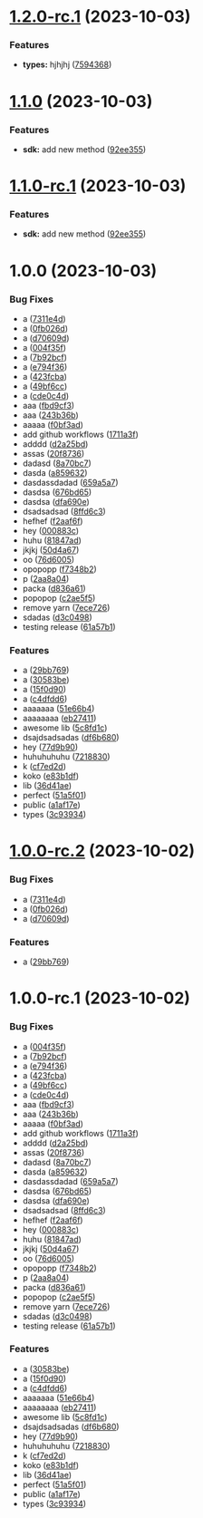 # [1.2.0-rc.1](https://github.com/devdanco/mono-dev/compare/@mononxtest/sdk-v1.1.0...@mononxtest/sdk-v1.2.0-rc.1) (2023-10-03)


### Features

* **types:** hjhjhj ([7594368](https://github.com/devdanco/mono-dev/commit/7594368db6028f73272a554b16d2070f4eb509d5))

# [1.1.0](https://github.com/devdanco/mono-dev/compare/@mononxtest/sdk-v1.0.0...@mononxtest/sdk-v1.1.0) (2023-10-03)


### Features

* **sdk:** add new method ([92ee355](https://github.com/devdanco/mono-dev/commit/92ee355e689d11719276a8b9166daa2e4a66be13))

# [1.1.0-rc.1](https://github.com/devdanco/mono-dev/compare/@mononxtest/sdk-v1.0.0...@mononxtest/sdk-v1.1.0-rc.1) (2023-10-03)


### Features

* **sdk:** add new method ([92ee355](https://github.com/devdanco/mono-dev/commit/92ee355e689d11719276a8b9166daa2e4a66be13))

# 1.0.0 (2023-10-03)


### Bug Fixes

* a ([7311e4d](https://github.com/devdanco/mono-dev/commit/7311e4d68e69ec785f46fac0f446acaf864fa6ae))
* a ([0fb026d](https://github.com/devdanco/mono-dev/commit/0fb026d1fc51e63ae47db2a442c48b293abd154c))
* a ([d70609d](https://github.com/devdanco/mono-dev/commit/d70609d3fa2c0f0e7b1211d061a8d5978bff464e))
* a ([004f35f](https://github.com/devdanco/mono-dev/commit/004f35fb45769cf98eda77ead6df4f4fd579eba2))
* a ([7b92bcf](https://github.com/devdanco/mono-dev/commit/7b92bcf5af73b164744aaaf3cec91b291ba9753c))
* a ([e794f36](https://github.com/devdanco/mono-dev/commit/e794f36d78b2dec252fbcff96cb9a769a2e7180c))
* a ([423fcba](https://github.com/devdanco/mono-dev/commit/423fcbacb1e466156938ac7ef9578bebb53fe5d7))
* a ([49bf6cc](https://github.com/devdanco/mono-dev/commit/49bf6cc4527dfd94a13b4599cd23d68704b10134))
* a ([cde0c4d](https://github.com/devdanco/mono-dev/commit/cde0c4dc46860d2026961347e6e70c0e77686479))
* aaa ([fbd9cf3](https://github.com/devdanco/mono-dev/commit/fbd9cf377f35d3c140512f49e63503da1c9d119a))
* aaa ([243b36b](https://github.com/devdanco/mono-dev/commit/243b36b3850fb3e98e769077154e08f46a641e36))
* aaaaa ([f0bf3ad](https://github.com/devdanco/mono-dev/commit/f0bf3ad0353bfe83d04d632beac24530463af1c6))
* add github workflows ([1711a3f](https://github.com/devdanco/mono-dev/commit/1711a3f520d82ed96f1bf72d53945bb4595b5117))
* adddd ([d2a25bd](https://github.com/devdanco/mono-dev/commit/d2a25bd30bc7ef130ffd3e69e32db8272389408d))
* assas ([20f8736](https://github.com/devdanco/mono-dev/commit/20f873660e28e44fc102b937586862886d449a28))
* dadasd ([8a70bc7](https://github.com/devdanco/mono-dev/commit/8a70bc73060918caf9f5566ff453f19610c22bb5))
* dasda ([a859632](https://github.com/devdanco/mono-dev/commit/a859632df5cff29346a3cacbcc03584cefe728ea))
* dasdassdadad ([659a5a7](https://github.com/devdanco/mono-dev/commit/659a5a793be82f2b6bda59084c1be3da27452e54))
* dasdsa ([676bd65](https://github.com/devdanco/mono-dev/commit/676bd651f9397767c0710148c5de408cecc49d22))
* dasdsa ([dfa690e](https://github.com/devdanco/mono-dev/commit/dfa690e09e78bbd3ffc34e21104f4d13723c6793))
* dsadsadsad ([8ffd6c3](https://github.com/devdanco/mono-dev/commit/8ffd6c36a0521b023286b4ca652d294ba6c4afaa))
* hefhef ([f2aaf6f](https://github.com/devdanco/mono-dev/commit/f2aaf6f3589750aa572a6beabc6ffb3b833e6491))
* hey ([000883c](https://github.com/devdanco/mono-dev/commit/000883c77d75b039e5457b71431ddf414249f456))
* huhu ([81847ad](https://github.com/devdanco/mono-dev/commit/81847ad548bf3d6d75588061d78a000032079feb))
* jkjkj ([50d4a67](https://github.com/devdanco/mono-dev/commit/50d4a677de5358c87f871f9cc633387c560ac401))
* oo ([76d6005](https://github.com/devdanco/mono-dev/commit/76d6005c5d8fce820bf48ecffc1454410f6f5c0d))
* opopopp ([f7348b2](https://github.com/devdanco/mono-dev/commit/f7348b2f86a810054d70f47194af06fa3f9e395d))
* p ([2aa8a04](https://github.com/devdanco/mono-dev/commit/2aa8a0430eb2858a350e625e49b9bdc3650ae5fc))
* packa ([d836a61](https://github.com/devdanco/mono-dev/commit/d836a61ae07947ea6e7b7a11de362b3065aea3f1))
* popopop ([c2ae5f5](https://github.com/devdanco/mono-dev/commit/c2ae5f592e44289da8c744e3d0247fe14d3d9e55))
* remove yarn ([7ece726](https://github.com/devdanco/mono-dev/commit/7ece726c8c9aace8eb118e746ec1d6e145e67702))
* sdadas ([d3c0498](https://github.com/devdanco/mono-dev/commit/d3c04985b291c6a852d49ea23ae007059c39a3ce))
* testing release ([61a57b1](https://github.com/devdanco/mono-dev/commit/61a57b17e1331c17d515f0a775bd86d7cc1fddd9))


### Features

* a ([29bb769](https://github.com/devdanco/mono-dev/commit/29bb769dd80360cc8313c19b74e139cd4d316a5f))
* a ([30583be](https://github.com/devdanco/mono-dev/commit/30583be94a62c9b0eaae8f5bec88675b1a537a57))
* a ([15f0d90](https://github.com/devdanco/mono-dev/commit/15f0d907820088155b362c0da632e1b07d6a205d))
* a ([c4dfdd6](https://github.com/devdanco/mono-dev/commit/c4dfdd6953b0d13c5386d80e0e832e97a16e436d))
* aaaaaaa ([51e66b4](https://github.com/devdanco/mono-dev/commit/51e66b4b22c42203585e378115b90a70bc56bbf2))
* aaaaaaaa ([eb27411](https://github.com/devdanco/mono-dev/commit/eb274118cd0dd7f9141c5f9876fe1e4fbc05e198))
* awesome lib ([5c8fd1c](https://github.com/devdanco/mono-dev/commit/5c8fd1c1ab05042971ecde4a90c8264f9e2f6043))
* dsajdsadsadas ([df6b680](https://github.com/devdanco/mono-dev/commit/df6b680f3db3f57c515cd773a754b69ab0f7c38c))
* hey ([77d9b90](https://github.com/devdanco/mono-dev/commit/77d9b90da10f11c07b06688cea4435363c454ce6))
* huhuhuhuhu ([7218830](https://github.com/devdanco/mono-dev/commit/721883025147186034b9d9bf48a75974cdff52ec))
* k ([cf7ed2d](https://github.com/devdanco/mono-dev/commit/cf7ed2de99a02f63ece03c6f1d9283fe7c8489aa))
* koko ([e83b1df](https://github.com/devdanco/mono-dev/commit/e83b1df2e2faa1fc4a066dca23a67dbc4f13a51a))
* lib ([36d41ae](https://github.com/devdanco/mono-dev/commit/36d41ae58a5ce8525c028dc2d1a6315f259aacc7))
* perfect ([51a5f01](https://github.com/devdanco/mono-dev/commit/51a5f01f273fb036c0335601fe4f5628057a0001))
* public ([a1af17e](https://github.com/devdanco/mono-dev/commit/a1af17e5e8e71f7fa6bf4b99dca74f6e3fb5b363))
* types ([3c93934](https://github.com/devdanco/mono-dev/commit/3c939348b6e8064f2b7258e7e547179714690aae))

# [1.0.0-rc.2](https://github.com/devdanco/mono-dev/compare/@mononxtest/sdk-v1.0.0-rc.1...@mononxtest/sdk-v1.0.0-rc.2) (2023-10-02)


### Bug Fixes

* a ([7311e4d](https://github.com/devdanco/mono-dev/commit/7311e4d68e69ec785f46fac0f446acaf864fa6ae))
* a ([0fb026d](https://github.com/devdanco/mono-dev/commit/0fb026d1fc51e63ae47db2a442c48b293abd154c))
* a ([d70609d](https://github.com/devdanco/mono-dev/commit/d70609d3fa2c0f0e7b1211d061a8d5978bff464e))


### Features

* a ([29bb769](https://github.com/devdanco/mono-dev/commit/29bb769dd80360cc8313c19b74e139cd4d316a5f))

# 1.0.0-rc.1 (2023-10-02)


### Bug Fixes

* a ([004f35f](https://github.com/devdanco/mono-dev/commit/004f35fb45769cf98eda77ead6df4f4fd579eba2))
* a ([7b92bcf](https://github.com/devdanco/mono-dev/commit/7b92bcf5af73b164744aaaf3cec91b291ba9753c))
* a ([e794f36](https://github.com/devdanco/mono-dev/commit/e794f36d78b2dec252fbcff96cb9a769a2e7180c))
* a ([423fcba](https://github.com/devdanco/mono-dev/commit/423fcbacb1e466156938ac7ef9578bebb53fe5d7))
* a ([49bf6cc](https://github.com/devdanco/mono-dev/commit/49bf6cc4527dfd94a13b4599cd23d68704b10134))
* a ([cde0c4d](https://github.com/devdanco/mono-dev/commit/cde0c4dc46860d2026961347e6e70c0e77686479))
* aaa ([fbd9cf3](https://github.com/devdanco/mono-dev/commit/fbd9cf377f35d3c140512f49e63503da1c9d119a))
* aaa ([243b36b](https://github.com/devdanco/mono-dev/commit/243b36b3850fb3e98e769077154e08f46a641e36))
* aaaaa ([f0bf3ad](https://github.com/devdanco/mono-dev/commit/f0bf3ad0353bfe83d04d632beac24530463af1c6))
* add github workflows ([1711a3f](https://github.com/devdanco/mono-dev/commit/1711a3f520d82ed96f1bf72d53945bb4595b5117))
* adddd ([d2a25bd](https://github.com/devdanco/mono-dev/commit/d2a25bd30bc7ef130ffd3e69e32db8272389408d))
* assas ([20f8736](https://github.com/devdanco/mono-dev/commit/20f873660e28e44fc102b937586862886d449a28))
* dadasd ([8a70bc7](https://github.com/devdanco/mono-dev/commit/8a70bc73060918caf9f5566ff453f19610c22bb5))
* dasda ([a859632](https://github.com/devdanco/mono-dev/commit/a859632df5cff29346a3cacbcc03584cefe728ea))
* dasdassdadad ([659a5a7](https://github.com/devdanco/mono-dev/commit/659a5a793be82f2b6bda59084c1be3da27452e54))
* dasdsa ([676bd65](https://github.com/devdanco/mono-dev/commit/676bd651f9397767c0710148c5de408cecc49d22))
* dasdsa ([dfa690e](https://github.com/devdanco/mono-dev/commit/dfa690e09e78bbd3ffc34e21104f4d13723c6793))
* dsadsadsad ([8ffd6c3](https://github.com/devdanco/mono-dev/commit/8ffd6c36a0521b023286b4ca652d294ba6c4afaa))
* hefhef ([f2aaf6f](https://github.com/devdanco/mono-dev/commit/f2aaf6f3589750aa572a6beabc6ffb3b833e6491))
* hey ([000883c](https://github.com/devdanco/mono-dev/commit/000883c77d75b039e5457b71431ddf414249f456))
* huhu ([81847ad](https://github.com/devdanco/mono-dev/commit/81847ad548bf3d6d75588061d78a000032079feb))
* jkjkj ([50d4a67](https://github.com/devdanco/mono-dev/commit/50d4a677de5358c87f871f9cc633387c560ac401))
* oo ([76d6005](https://github.com/devdanco/mono-dev/commit/76d6005c5d8fce820bf48ecffc1454410f6f5c0d))
* opopopp ([f7348b2](https://github.com/devdanco/mono-dev/commit/f7348b2f86a810054d70f47194af06fa3f9e395d))
* p ([2aa8a04](https://github.com/devdanco/mono-dev/commit/2aa8a0430eb2858a350e625e49b9bdc3650ae5fc))
* packa ([d836a61](https://github.com/devdanco/mono-dev/commit/d836a61ae07947ea6e7b7a11de362b3065aea3f1))
* popopop ([c2ae5f5](https://github.com/devdanco/mono-dev/commit/c2ae5f592e44289da8c744e3d0247fe14d3d9e55))
* remove yarn ([7ece726](https://github.com/devdanco/mono-dev/commit/7ece726c8c9aace8eb118e746ec1d6e145e67702))
* sdadas ([d3c0498](https://github.com/devdanco/mono-dev/commit/d3c04985b291c6a852d49ea23ae007059c39a3ce))
* testing release ([61a57b1](https://github.com/devdanco/mono-dev/commit/61a57b17e1331c17d515f0a775bd86d7cc1fddd9))


### Features

* a ([30583be](https://github.com/devdanco/mono-dev/commit/30583be94a62c9b0eaae8f5bec88675b1a537a57))
* a ([15f0d90](https://github.com/devdanco/mono-dev/commit/15f0d907820088155b362c0da632e1b07d6a205d))
* a ([c4dfdd6](https://github.com/devdanco/mono-dev/commit/c4dfdd6953b0d13c5386d80e0e832e97a16e436d))
* aaaaaaa ([51e66b4](https://github.com/devdanco/mono-dev/commit/51e66b4b22c42203585e378115b90a70bc56bbf2))
* aaaaaaaa ([eb27411](https://github.com/devdanco/mono-dev/commit/eb274118cd0dd7f9141c5f9876fe1e4fbc05e198))
* awesome lib ([5c8fd1c](https://github.com/devdanco/mono-dev/commit/5c8fd1c1ab05042971ecde4a90c8264f9e2f6043))
* dsajdsadsadas ([df6b680](https://github.com/devdanco/mono-dev/commit/df6b680f3db3f57c515cd773a754b69ab0f7c38c))
* hey ([77d9b90](https://github.com/devdanco/mono-dev/commit/77d9b90da10f11c07b06688cea4435363c454ce6))
* huhuhuhuhu ([7218830](https://github.com/devdanco/mono-dev/commit/721883025147186034b9d9bf48a75974cdff52ec))
* k ([cf7ed2d](https://github.com/devdanco/mono-dev/commit/cf7ed2de99a02f63ece03c6f1d9283fe7c8489aa))
* koko ([e83b1df](https://github.com/devdanco/mono-dev/commit/e83b1df2e2faa1fc4a066dca23a67dbc4f13a51a))
* lib ([36d41ae](https://github.com/devdanco/mono-dev/commit/36d41ae58a5ce8525c028dc2d1a6315f259aacc7))
* perfect ([51a5f01](https://github.com/devdanco/mono-dev/commit/51a5f01f273fb036c0335601fe4f5628057a0001))
* public ([a1af17e](https://github.com/devdanco/mono-dev/commit/a1af17e5e8e71f7fa6bf4b99dca74f6e3fb5b363))
* types ([3c93934](https://github.com/devdanco/mono-dev/commit/3c939348b6e8064f2b7258e7e547179714690aae))
